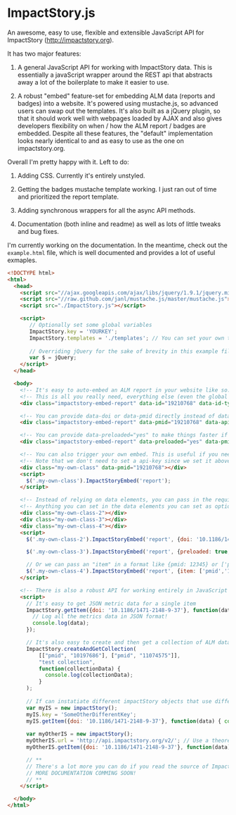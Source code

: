 ImpactStory.js
=========================

An awesome, easy to use, flexible and extensible JavaScript API for ImpactStory (http://impactstory.org). 

It has two major features:

1. A general JavaScript API for working with ImpactStory data. This is essentially a javaScript wrapper around the REST api that abstracts away a lot of the boilerplate to make it easier to use.

2. A robust "embed" feature-set for embedding ALM data (reports and badges) into a website. It's powered using mustache.js, so advanced users can swap out the templates. It's also built as a jQuery plugin, so that it should work well with webpages loaded by AJAX and also gives developers flexibility on when / how the ALM report / badges are embedded. Despite all these features, the "default" implementation looks nearly identical to and as easy to use as the one on impactstory.org.

Overall I'm pretty happy with it.  Left to do:

1. Adding CSS. Currently it's entirely unstyled.

2. Getting the badges mustache template working. I just ran out of time and prioritized the report template.

3. Adding synchronous wrappers for all the async API methods. 

4. Documentation (both inline and readme) as well as lots of little tweaks and bug fixes.

I'm currently working on the documentation. In the meantime, check out the `example.html` file, which is well documented and provides a lot of useful exmaples. 

```html
<!DOCTYPE html>
<html>
  <head>
    <script src="//ajax.googleapis.com/ajax/libs/jquery/1.9.1/jquery.min.js"></script>
    <script src="//raw.github.com/janl/mustache.js/master/mustache.js"></script>
    <script src="./ImpactStory.js"></script>

    <script>
       // Optionally set some global variables
       ImpactStory.key = 'YOURKEY';
       ImpactStory.templates = './templates'; // You can set your own template path if you are hosting the library locally, otherwise it will use a CDN
       
       // Overriding jQuery for the sake of brevity in this example file (don't do this in real life)
       var $ = jQuery;
    </script>
  </head>

  <body>
    <!-- It's easy to auto-embed an ALM report in your website like so. -->
    <!-- This is all you really need, everything else (even the global variables above) is optional -->
    <div class="impactstory-embed-report" data-id="19210768" data-id-type="pmid" data-api-key="YOURKEY"></div>

    <!-- You can provide data-doi or data-pmid directly instead of data-id and data-id-type -->
    <div class="impactstory-embed-report" data-pmid="19210768" data-api-key="YOURKEY"></div>

    <!-- You can provide data-preloaded="yes" to make things faster if you are sure that impactStory has your item indexed -->
    <div class="impactstory-embed-report" data-preloaded="yes" data-pmid="19210768" data-api-key="YOURKEY"></div>

    <!-- You can also trigger your own embed. This is useful if you need to embed to a page that is loaded by AJAX -->
    <!-- Note that we don't need to set a api-key since we set it above in the global options -->
    <div class="my-own-class" data-pmid="19210768"></div>
    <script>
      $('.my-own-class').ImpactStoryEmbed('report');
    </script>

    <!-- Instead of relying on data elements, you can pass in the requisite information -->
    <!-- Anything you can set in the data elements you can set as options and vice-versa -->
    <div class="my-own-class-2"></div>
    <div class="my-own-class-3"></div>
    <div class="my-own-class-4"></div>
    <script>
      $('.my-own-class-2').ImpactStoryEmbed('report', {doi: '10.1186/1471-2148-9-37'});

      $('.my-own-class-3').ImpactStoryEmbed('report', {preloaded: true,  'id-type': 'pmid',  id: 19210768});

      // Or we can pass an "item" in a format like {pmid: 12345} or ['pmid','12345']
      $('.my-own-class-4').ImpactStoryEmbed('report', {item: ['pmid','12345']});
    </script>

    <!-- There is also a robust API for working entirely in JavaScript land -->
    <script>
      // It's easy to get JSON metric data for a single item
      ImpactStory.getItem({doi: '10.1186/1471-2148-9-37'}, function(data) {
        // Log all the metrics data in JSON format!
        console.log(data);
      });

      // It's also easy to create and then get a collection of ALM data in JSON format
      ImpactStory.createAndGetCollection(
          [["pmid", "10197686"], ["pmid", "11074575"]],
          "test collection",
          function(collectionData) {
            console.log(collectionData);
          }
      );
      
      // If can instatiate different impactStory objects that use different keys, urls etc.
      var myIS = new impactStory();
      myIS.key = 'SomeOtherDifferentKey';
      myIS.getItem({doi: '10.1186/1471-2148-9-37'}, function(data) { console.log(data) });
      
      var myOtherIS = new impactStory();
      myOtherIS.url = 'http://api.impactstory.org/v2/'; // Use a theoretical v2 url
      myOtherIS.getItem({doi: '10.1186/1471-2148-9-37'}, function(data) { console.log(data) });

      // **
      // There's a lot more you can do if you read the source of ImpactStory.js
      // MORE DOCUMENTATION COMMING SOON!
      // **
    </script>

  </body>
</html>
```
